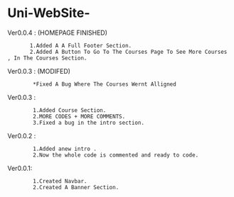# Uni-WebSite-
Ver0.0.4 : (HOMEPAGE FINISHED)
           
           1.Added A A Full Footer Section.
           2.Added A Button To Go To The Courses Page To See More Courses , In The Courses Section.
Ver0.0.3 :  (MODIFED)

            *Fixed A Bug Where The Courses Wernt Alligned
                        
Ver0.0.3 :

            1.Added Course Section. 
            2.MORE CODES + MORE COMMENTS. 
            3.Fixed a bug in the intro section.
            
            
Ver0.0.2 :

            1.Added anew intro .
            2.Now the whole code is commented and ready to code.
            
            
Ver0.0.1: 

            1.Created Navbar.
            2.Created A Banner Section.
            
